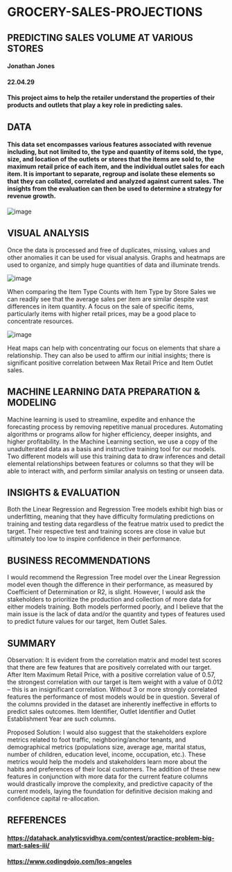 # GROCERY-SALES-PROJECTIONS 
## PREDICTING SALES VOLUME AT VARIOUS STORES
#### Jonathan Jones 
#### 22.04.29
#### This project aims to help the retailer understand the properties of their products and outlets that play a key role in predicting sales.

## DATA
#### This data set encompasses various features associated with revenue including, but not limited to, the type and quantity of items sold, the type, size, and location of the outlets or stores that the items are sold to, the maximum retail price of each item, and the individual outlet sales for each item. It is important to separate, regroup and isolate these elements so that they can collated, correlated and analyzed against current sales. The insights from the evaluation can then be used to determine a strategy for revenue growth. 
![image](https://user-images.githubusercontent.com/101145586/165904456-898edc65-da05-48b7-b8ba-19b3d84e1cdb.png)

## VISUAL ANALYSIS

Once the data is processed and free of duplicates, missing, values and other anomalies it can be used for visual analysis. Graphs and heatmaps are used to organize, and simply huge quantities of data and illuminate trends. 

![image](https://user-images.githubusercontent.com/101145586/165904154-6b500726-3d61-4a57-8678-b0e4883075f1.png)

When comparing the Item Type Counts with Item Type by Store Sales we can readily see that the average sales per item are similar despite vast differences in item quantity. A focus on the sale of specific items, particularly items with higher retail prices, may be a good place to concentrate resources.

![image](https://user-images.githubusercontent.com/101145586/165905110-a09f4994-d971-4fa7-9a8d-07f43530dfaa.png)

Heat maps can help with concentrating our focus on elements that share a relationship. They can also be used to affirm our initial insights; there is significant positive correlation between Max Retail Price and Item Outlet sales. 

## MACHINE LEARNING DATA PREPARATION & MODELING

Machine learning is used to streamline, expedite and enhance the forecasting process by removing repetitive manual procedures. Automating algorithms or programs allow for higher efficiency, deeper insights, and higher profitability. 
In the Machine Learning section, we use a copy of the unadulterated data as a basis and instructive training tool for our models. Two different models will use this training data to draw inferences and detail elemental relationships between features or columns so that they will be able to interact with, and perform similar analysis on testing or unseen data. 

## INSIGHTS & EVALUATION

Both the Linear Regression and Regression Tree models exhibit high bias or underfitting, meaning that they have difficulty formulating predictions on training and testing data regardless of the featrue matrix used to predict the target. Their respective test and training scores are close in value but ultimately too low to inspire confidence in their performance. 

## BUSINESS RECOMMENDATIONS

I would recommend the Regression Tree model over the Linear Regression model even though the difference in their performance, as measured by Coefficient of Determination or R2, is slight. However, I would ask the stakeholders to prioritize the production and collection of more data for either models training. Both models performed poorly, and I believe that the main issue is the lack of data and/or the quantity and types of features used to predict future values for our target, Item Outlet Sales.

## SUMMARY

Observation:
It is evident from the correlation matrix and model test scores that there are few features that are positively correlated with our target. After Item Maximum Retail Price, with a positive correlation value of 0.57, the strongest correlation with our target is Item weight with a value of 0.012 – this is an insignificant correlation. Without 3 or more strongly correlated features the performance of most models would be in question. Several of the columns provided in the dataset are inherently ineffective in efforts to predict sales outcomes. Item Identifier, Outlet Identifier and Outlet Establishment Year are such columns. 

Proposed Solution: 
I would also suggest that the stakeholders explore metrics related to foot traffic, neighboring/anchor tenants, and demographical metrics (populations size, average age, marital status, number of children, education level, income, occupation, etc.). These metrics would help the models and stakeholders learn more about the habits and preferences of their local customers. The addition of these new features in conjunction with more data for the current feature columns would drastically improve the complexity, and predictive capacity of the current models, laying the foundation for definitive decision making and confidence capital re-allocation. 

## REFERENCES
#### https://datahack.analyticsvidhya.com/contest/practice-problem-big-mart-sales-iii/
#### https://www.codingdojo.com/los-angeles
